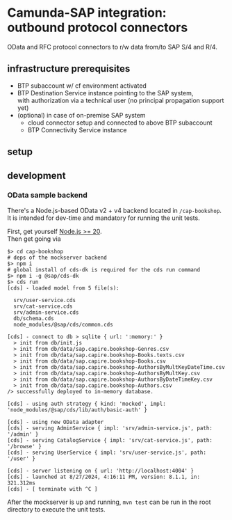 # Camunda-SAP integration: outbound protocol connectors

OData and RFC protocol connectors to r/w data from/to SAP S/4 and R/4.

## infrastructure prerequisites

- BTP subaccount w/ cf environment activated
- BTP Destination Service instance pointing to the SAP system,  
    with authorization via a technical user (no principal propagation support yet)
- (optional) in case of on-premise SAP system
  - cloud connector setup and connected to above BTP subaccount
  - BTP Connectivity Service instance 

## setup

## development

### OData sample backend

There's a Node.js-based OData v2 + v4 backend located in `/cap-bookshop`.  
It is intended for dev-time and mandatory for running the unit tests.  

First, get yourself [Node.js >= 20](https://nodejs.org/en/download/package-manager/current).  
Then get going via

```shell
$> cd cap-bookshop
# deps of the mockserver backend
$> npm i 
# global install of cds-dk is required for the cds run command
$> npm i -g @sap/cds-dk
$> cds run
[cds] - loaded model from 5 file(s):

  srv/user-service.cds
  srv/cat-service.cds
  srv/admin-service.cds
  db/schema.cds
  node_modules/@sap/cds/common.cds

[cds] - connect to db > sqlite { url: ':memory:' }
  > init from db/init.js
  > init from db/data/sap.capire.bookshop-Genres.csv
  > init from db/data/sap.capire.bookshop-Books.texts.csv
  > init from db/data/sap.capire.bookshop-Books.csv
  > init from db/data/sap.capire.bookshop-AuthorsByMultKeyDateTime.csv
  > init from db/data/sap.capire.bookshop-AuthorsByMultKey.csv
  > init from db/data/sap.capire.bookshop-AuthorsByDateTimeKey.csv
  > init from db/data/sap.capire.bookshop-Authors.csv
/> successfully deployed to in-memory database.

[cds] - using auth strategy { kind: 'mocked', impl: 'node_modules/@sap/cds/lib/auth/basic-auth' }

[cds] - using new OData adapter
[cds] - serving AdminService { impl: 'srv/admin-service.js', path: '/admin' }
[cds] - serving CatalogService { impl: 'srv/cat-service.js', path: '/browse' }
[cds] - serving UserService { impl: 'srv/user-service.js', path: '/user' }

[cds] - server listening on { url: 'http://localhost:4004' }
[cds] - launched at 8/27/2024, 4:16:11 PM, version: 8.1.1, in: 321.312ms
[cds] - [ terminate with ^C ]
```

After the mockserver is up and running, `mvn test` can be run in the root directory to execute the unit tests.